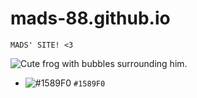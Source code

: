 # mads-88.github.io
```
MADS' SITE! <3
```

![Cute frog with bubbles surrounding him.](https://www.megavoxels.com/wp-content/uploads/2023/07/Pixel-Art-Frog.png)

- ![#1589F0](https://placehold.co/15x15/1589F0/1589F0.png) `#1589F0`
